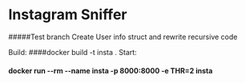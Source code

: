 # Instagram Sniffer

#####Test branch Create User info struct and rewrite recursive code

Build:
####docker build -t insta .
Start:
#### docker run --rm --name insta -p 8000:8000 -e THR=2 insta
